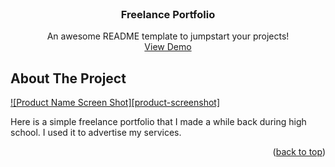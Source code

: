 <!-- PROJECT LOGO -->
<br />
<div align="center">

  <h3 align="center">Freelance Portfolio</h3>

  <p align="center">
    An awesome README template to jumpstart your projects!
    <br />
    <a href="https://github.com/othneildrew/Best-README-Template">View Demo</a>

  </p>
</div>





<!-- ABOUT THE PROJECT -->
## About The Project

[![Product Name Screen Shot][product-screenshot]](https://example.com)

Here is a simple freelance portfolio that I made a while back during high school. I used it to advertise my services.

<p align="right">(<a href="#readme-top">back to top</a>)</p>


